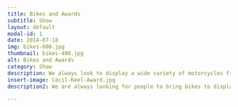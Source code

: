 ```yaml
---
title: Bikes and Awards
subtitle: Show
layout: default
modal-id: 1
date: 2014-07-18
img: bikes-600.jpg
thumbnail: bikes-400.jpg
alt: Bikes and Awards
category: Show
description: We always look to display a wide variety of motorcycles from modern day to classic from many countries and manufacturers. Anything with two wheels is welcome at our show. <br/><br/>As we have in previous years we will be holding a competition for the best bike in show and also we will be presenting the annual ‘Cecil Keel Award’ for the best classic British bike. memory of Cecil Keel (16th April 1926 – 5th October 2015), Cecil had a passion for motorcycles from his teenage years and in particular had a keen interest in Velocette’s. He started collecting motorcycles in the 1980’s and was actively involved in the Vintage Motorcycle Club and Velocette Owners Club. 
insert-image: Cecil-Keel-Award.jpg
description2: We are always looking for people to bring bikes to display at the show. If you own a bike or bikes and are interested in displaying them please get in touch via our contacts page and our show organisers will be happy to provide you with more information and coordinate things with you. We always employ professional overnight security at our show as many people who kindly allow us to show their bikes can be confident we take the best possible care of their prized possessions. We also aim to keep all bikes under cover at the request of owners should the weather take a turn for the worse.

---
```

